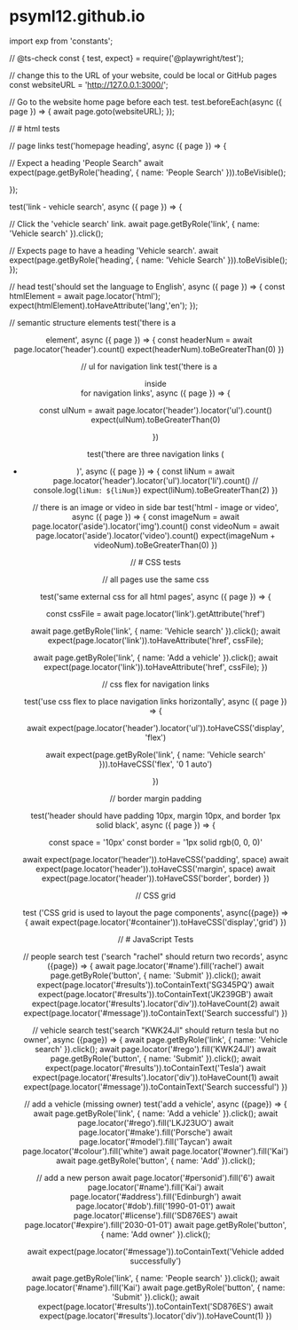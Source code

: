 # psyml12.github.io

import exp from 'constants';

// @ts-check
const { test, expect} = require('@playwright/test');

// change this to the URL of your website, could be local or GitHub pages
const websiteURL = 'http://127.0.0.1:3000/';

// Go to the website home page before each test.
test.beforeEach(async ({ page }) => {
   await page.goto(websiteURL);
});

// # html tests

// page links
test('homepage heading', async ({ page }) => {

   // Expect a heading 'People Search"
   await expect(page.getByRole('heading', { name: 'People Search' })).toBeVisible();

});

test('link - vehicle search', async ({ page }) => {

   // Click the 'vehicle search' link.
   await page.getByRole('link', { name: 'Vehicle search' }).click();

   // Expects page to have a heading 'Vehicle search'.
   await expect(page.getByRole('heading', { name: 'Vehicle Search' })).toBeVisible();
});

// head
test('should set the language to English', async ({ page }) => {
   const htmlElement = await page.locator('html');
   expect(htmlElement).toHaveAttribute('lang','en');
});

// semantic structure elements
test('there is a <header> element', async ({ page }) => {
   const headerNum = await page.locator('header').count()
   expect(headerNum).toBeGreaterThan(0)
})

// ul for navigation link
test('there is a <ul> inside <header> for navigation links', async ({ page }) => {

   const ulNum = await page.locator('header').locator('ul').count()
   expect(ulNum).toBeGreaterThan(0)

})

test('there are three navigation links (<li>)', async ({ page }) => {
   const liNum = await page.locator('header').locator('ul').locator('li').count()
   // console.log(`liNum: ${liNum}`)
   expect(liNum).toBeGreaterThan(2)
})

// there is an image or video in side bar
test('html - image or video', async ({ page }) => {
   const imageNum = await page.locator('aside').locator('img').count()
   const videoNum = await page.locator('aside').locator('video').count()
   expect(imageNum + videoNum).toBeGreaterThan(0)
})

// # CSS tests

// all pages use the same css

test('same external css for all html pages', async ({ page }) => {
   
   const cssFile = await page.locator('link').getAttribute('href')

   await page.getByRole('link', { name: 'Vehicle search' }).click();
   await expect(page.locator('link')).toHaveAttribute('href', cssFile);

   await page.getByRole('link', { name: 'Add a vehicle' }).click();
   await expect(page.locator('link')).toHaveAttribute('href', cssFile);
})

// css flex for navigation links

test('use css flex to place navigation links horizontally', async ({ page }) => {

   await expect(page.locator('header').locator('ul')).toHaveCSS('display', 'flex')

   await expect(page.getByRole('link', { name: 'Vehicle search' })).toHaveCSS('flex', '0 1 auto')

})

// border margin padding

test('header should have padding 10px, margin 10px, and border 1px solid black', async ({ page }) => {
   
   const space = '10px'
   const border = '1px solid rgb(0, 0, 0)'

   await expect(page.locator('header')).toHaveCSS('padding', space)
   await expect(page.locator('header')).toHaveCSS('margin', space)
   await expect(page.locator('header')).toHaveCSS('border', border)
})

// CSS grid

test ('CSS grid is used to layout the page components', async({page}) => {
   await expect(page.locator('#container')).toHaveCSS('display','grid')
})

// # JavaScript Tests

// people search
test ('search "rachel" should return two records', async ({page}) => {
   await page.locator('#name').fill('rachel')
   await page.getByRole('button', { name: 'Submit' }).click();
   await expect(page.locator('#results')).toContainText('SG345PQ')
   await expect(page.locator('#results')).toContainText('JK239GB')
   await expect(page.locator('#results').locator('div')).toHaveCount(2)
   await expect(page.locator('#message')).toContainText('Search successful')
})

// vehicle search
test('search "KWK24JI" should return tesla but no owner', async ({page}) => {
   await page.getByRole('link', { name: 'Vehicle search' }).click();
   await page.locator('#rego').fill('KWK24JI')
   await page.getByRole('button', { name: 'Submit' }).click();
   await expect(page.locator('#results')).toContainText('Tesla')
   await expect(page.locator('#results').locator('div')).toHaveCount(1)
   await expect(page.locator('#message')).toContainText('Search successful')
})


// add a vehicle (missing owner)
test('add a vehicle', async ({page}) => {
   await page.getByRole('link', { name: 'Add a vehicle' }).click();
   await page.locator('#rego').fill('LKJ23UO')
   await page.locator('#make').fill('Porsche')
   await page.locator('#model').fill('Taycan')
   await page.locator('#colour').fill('white')
   await page.locator('#owner').fill('Kai')
   await page.getByRole('button', { name: 'Add' }).click();

   // add a new person
   await page.locator('#personid').fill('6')
   await page.locator('#name').fill('Kai')
   await page.locator('#address').fill('Edinburgh')
   await page.locator('#dob').fill('1990-01-01')
   await page.locator('#license').fill('SD876ES')
   await page.locator('#expire').fill('2030-01-01')
   await page.getByRole('button', { name: 'Add owner' }).click();

   await expect(page.locator('#message')).toContainText('Vehicle added successfully')

   await page.getByRole('link', { name: 'People search' }).click();
   await page.locator('#name').fill('Kai')
   await page.getByRole('button', { name: 'Submit' }).click();
   await expect(page.locator('#results')).toContainText('SD876ES')
   await expect(page.locator('#results').locator('div')).toHaveCount(1)
})
